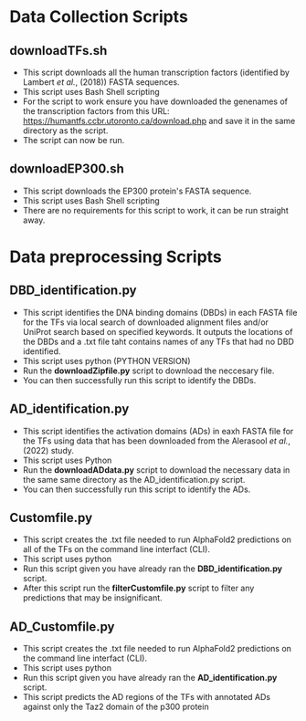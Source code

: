 # Data Collection Scripts
## downloadTFs.sh
- This script downloads all the human transcription factors (identified by Lambert _et al._, (2018)) FASTA sequences.
- This script uses Bash Shell scripting 
- For the script to work ensure you have downloaded the genenames of the transcription factors from this URL: https://humantfs.ccbr.utoronto.ca/download.php and save it in the same directory as the script.
- The script can now be run.

## downloadEP300.sh
- This script downloads the EP300 protein's FASTA sequence.
- This script uses Bash Shell scripting
- There are no requirements for this script to work, it can be run straight away. 

# Data preprocessing Scripts
## DBD_identification.py
- This script identifies the DNA binding domains (DBDs) in each FASTA file for the TFs via local search of downloaded alignment files and/or UniProt search based on specified keywords. It outputs the locations of the DBDs and a .txt file taht contains names of any TFs that had no DBD identified. 
- This script uses python (PYTHON VERSION)
- Run the **downloadZipfile.py** script to download the neccesary file.
- You can then successfully run this script to identify the DBDs.

## AD_identification.py
- This script identifies the activation domains (ADs) in eaxh FASTA file for the TFs using data that has been downloaded from the Alerasool _et al._, (2022) study.
- This script uses Python
- Run the **downloadADdata.py** script to download the necessary data in the same same directory as the AD_identification.py script.
- You can then successfully run this script to identify the ADs. 

## Customfile.py
- This script creates the .txt file needed to run AlphaFold2 predictions on all of the TFs on the command line interfact (CLI).
- This script uses python
- Run this script given you have already ran the **DBD_identification.py** script.
- After this script run the **filterCustomfile.py** script to filter any predictions that may be insignificant.

## AD_Customfile.py
- This script creates the .txt file needed to run AlphaFold2 predictions on the command line interfact (CLI).
- This script uses python
- Run this script given you have already ran the **AD_identification.py** script.
- This script predicts the AD regions of the TFs with annotated ADs against only the Taz2 domain of the p300 protein
